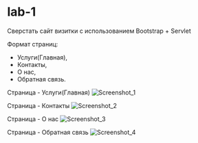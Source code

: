 # lab-1
Сверстать сайт визитки с использованием Bootstrap + Servlet 

Формат страниц:

- Услуги(Главная),
- Контакты,
- О нас,
- Обратная связь.

Страница - Услуги(Главная)
![Screenshot_1](https://github.com/QQubs/lab-1/assets/124591627/af622046-fc25-4e60-8edc-2f0c8f7abd0a)

Страница - Контакты
![Screenshot_2](https://github.com/QQubs/lab-1/assets/124591627/3f962b42-5bf2-48e8-97d6-b2b53547f303)

Страница - О нас
![Screenshot_3](https://github.com/QQubs/lab-1/assets/124591627/c56551d0-89e2-4414-adfb-cfb2759e0c5e)

Страница - Обратная связь
![Screenshot_4](https://github.com/QQubs/lab-1/assets/124591627/be46861b-19f0-44fc-b718-7677e711cde8)
